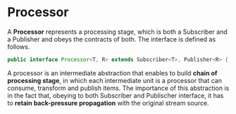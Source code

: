 # Processor

A **Processor** represents a processing stage, which is both a Subscriber and a Publisher and obeys the contracts of both. The interface is defined as follows.

```java
public interface Processor<T, R> extends Subscriber<T>, Publisher<R> { }
```

A processor is an intermediate abstraction that enables to build **chain of processing stage**, in which each intermediate unit is a processor that can consume, transform and publish items.
The importance of this abstraction is in the fact that, obeying to both Subscriber and Publischer interface, it has to **retain back-pressure propagation** with the original stream source.
